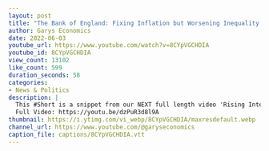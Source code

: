 ```yaml
---
layout: post
title: "The Bank of England: Fixing Inflation but Worsening Inequality #Shorts"
author: Garys Economics
date: 2022-06-03
youtube_url: https://www.youtube.com/watch?v=8CYpVGCHDIA
youtube_id: 8CYpVGCHDIA
view_count: 13102
like_count: 599
duration_seconds: 58
categories:
- News & Politics
description: |
  This #Short is a snippet from our NEXT full length video 'Rising Interest Rates & The Bank of England"
  Full Video: https://youtu.be/dzPuR3d8l9A
thumbnail: https://i.ytimg.com/vi_webp/8CYpVGCHDIA/maxresdefault.webp
channel_url: https://www.youtube.com/@garyseconomics
caption_file: captions/8CYpVGCHDIA.vtt
---
```

